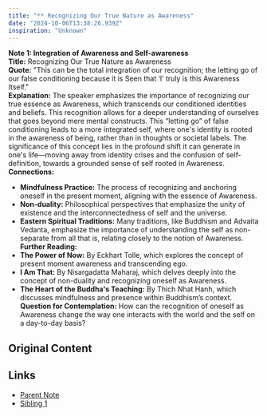 ```yaml
---
title: "** Recognizing Our True Nature as Awareness"
date: "2024-10-06T13:38:26.939Z"
inspiration: "Unknown"
---
```


  
**Note 1: Integration of Awareness and Self-awareness**  
**Title:** Recognizing Our True Nature as Awareness  
**Quote:** "This can be the total integration of our recognition; the letting go of our false conditioning because it is Seen that ‘I’ truly is this Awareness Itself."  
**Explanation:** The speaker emphasizes the importance of recognizing our true essence as Awareness, which transcends our conditioned identities and beliefs. This recognition allows for a deeper understanding of ourselves that goes beyond mere mental constructs. This “letting go” of false conditioning leads to a more integrated self, where one's identity is rooted in the awareness of being, rather than in thoughts or societal labels. The significance of this concept lies in the profound shift it can generate in one's life—moving away from identity crises and the confusion of self-definition, towards a grounded sense of self rooted in Awareness.  
**Connections:**  
- **Mindfulness Practice:** The process of recognizing and anchoring oneself in the present moment, aligning with the essence of Awareness.  
- **Non-duality:** Philosophical perspectives that emphasize the unity of existence and the interconnectedness of self and the universe.  
- **Eastern Spiritual Traditions:** Many traditions, like Buddhism and Advaita Vedanta, emphasize the importance of understanding the self as non-separate from all that is, relating closely to the notion of Awareness.  
**Further Reading:**  
- **The Power of Now:** By Eckhart Tolle, which explores the concept of present moment awareness and transcending ego.  
- **I Am That:** By Nisargadatta Maharaj, which delves deeply into the concept of non-duality and recognizing oneself as Awareness.  
- **The Heart of the Buddha's Teaching:** By Thich Nhat Hanh, which discusses mindfulness and presence within Buddhism’s context.  
**Question for Contemplation:** How can the recognition of oneself as Awareness change the way one interacts with the world and the self on a day-to-day basis?

## Original Content



## Links

- [Parent Note](/parent-note.md)
- [Sibling 1](/zettel1.md)
